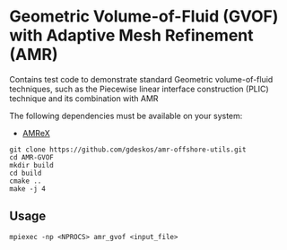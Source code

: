 
# Geometric Volume-of-Fluid (GVOF) with Adaptive Mesh Refinement (AMR)

Contains test code to demonstrate standard Geometric volume-of-fluid techniques, such as the Piecewise linear interface construction (PLIC) technique
and its combination with AMR

The following dependencies must be available on your system:

- [AMReX](https://github.com/AMReX-Codes/amrex)


```
git clone https://github.com/gdeskos/amr-offshore-utils.git
cd AMR-GVOF
mkdir build
cd build
cmake ..
make -j 4
```

## Usage

```
mpiexec -np <NPROCS> amr_gvof <input_file>
```
